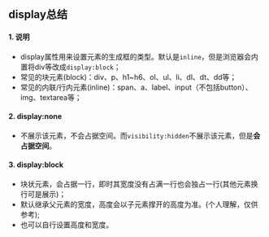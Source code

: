 display总结
--

#### 1. 说明
 - display属性用来设置元素的生成框的类型。默认是`inline`，但是浏览器会内置将div等改成`display:block`；
 - 常见的块元素(block)：div、p、h1~h6、ol、ul、li、dl、dt、dd等；
 - 常见的内联/行内元素(inline)：span、a、label、input（不包括button）、img、textarea等；
 
#### 2. display:none  
 - 不展示该元素，不会占据空间。而`visibility:hidden`不展示该元素，但是**会占据空间**。
 
#### 3. display:block
 - 块状元素，会占据一行，即时其宽度没有占满一行也会独占一行(其他元素换行可是展示)；
 - 默认继承父元素的宽度，高度会以子元素撑开的高度为准。(个人理解，仅供参考);
 - 也可以自行设置高度和宽度。
 
 
 
 
  
 
 
 
 
